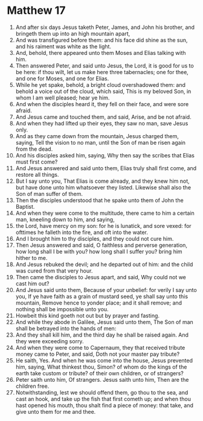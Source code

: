 ﻿# Matthew 17
1. And after six days Jesus taketh Peter, James, and John his brother, and bringeth them up into an high mountain apart, 
2. And was transfigured before them: and his face did shine as the sun, and his raiment was white as the light. 
3. And, behold, there appeared unto them Moses and Elias talking with him. 
4. Then answered Peter, and said unto Jesus, the Lord, it is good for us to be here: if thou wilt, let us make here three tabernacles; one for thee, and one for Moses, and one for Elias. 
5. While he yet spake, behold, a bright cloud overshadowed them: and behold a voice out of the cloud, which said, This is my beloved Son, in whom I am well pleased; hear ye him. 
6. And when the disciples heard it, they fell on their face, and were sore afraid. 
7. And Jesus came and touched them, and said, Arise, and be not afraid. 
8. And when they had lifted up their eyes, they saw no man, save Jesus only. 
9. And as they came down from the mountain, Jesus charged them, saying, Tell the vision to no man, until the Son of man be risen again from the dead. 
10. And his disciples asked him, saying, Why then say the scribes that Elias must first come? 
11. And Jesus answered and said unto them, Elias truly shall first come, and restore all things. 
12. But I say unto you, That Elias is come already, and they knew him not, but have done unto him whatsoever they listed. Likewise shall also the Son of man suffer of them. 
13. Then the disciples understood that he spake unto them of John the Baptist. 
14.  And when they were come to the multitude, there came to him a certain man, kneeling down to him, and saying, 
15. the Lord, have mercy on my son: for he is lunatick, and sore vexed: for ofttimes he falleth into the fire, and oft into the water. 
16. And I brought him to thy disciples, and they could not cure him. 
17. Then Jesus answered and said, O faithless and perverse generation, how long shall I be with you? how long shall I suffer you? bring him hither to me. 
18. And Jesus rebuked the devil; and he departed out of him: and the child was cured from that very hour. 
19. Then came the disciples to Jesus apart, and said, Why could not we cast him out? 
20. And Jesus said unto them, Because of your unbelief: for verily I say unto you, If ye have faith as a grain of mustard seed, ye shall say unto this mountain, Remove hence to yonder place; and it shall remove; and nothing shall be impossible unto you. 
21. Howbeit this kind goeth not out but by prayer and fasting. 
22.  And while they abode in Galilee, Jesus said unto them, The Son of man shall be betrayed into the hands of men: 
23. And they shall kill him, and the third day he shall be raised again. And they were exceeding sorry. 
24.  And when they were come to Capernaum, they that received tribute money came to Peter, and said, Doth not your master pay tribute? 
25. He saith, Yes. And when he was come into the house, Jesus prevented him, saying, What thinkest thou, Simon? of whom do the kings of the earth take custom or tribute? of their own children, or of strangers? 
26. Peter saith unto him, Of strangers. Jesus saith unto him, Then are the children free. 
27. Notwithstanding, lest we should offend them, go thou to the sea, and cast an hook, and take up the fish that first cometh up; and when thou hast opened his mouth, thou shalt find a piece of money: that take, and give unto them for me and thee. 
